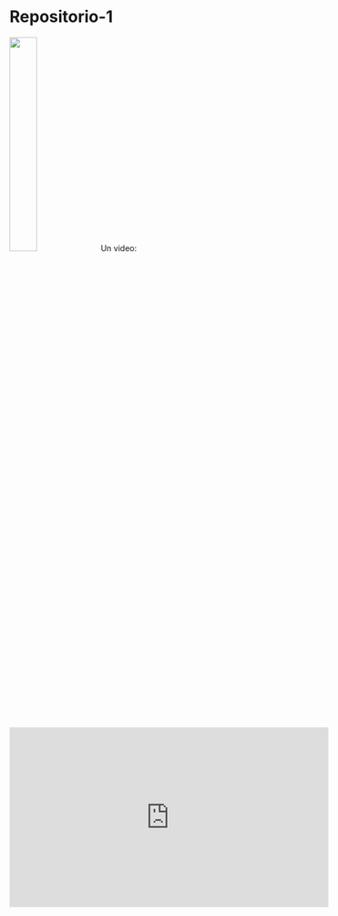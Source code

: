 # Repositorio-1

<img src="https://github.com/CalArre25/Repositorio-1/blob/main/Im%C3%A1genes/UAM_Azcapotzalco_logo.jpg" width="31%"/>
Un video:
<iframe width="560" height="315" src="https://www.youtube.com/embed/PCxogzQUjjk?si=XlpTbxDgJRf9vvKB" title="YouTube video player" frameborder="0" allow="accelerometer; autoplay; clipboard-write; encrypted-media; gyroscope; picture-in-picture; web-share" allowfullscreen></iframe>
